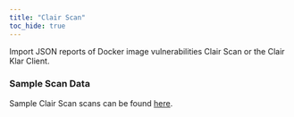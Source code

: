 ```yaml
---
title: "Clair Scan"
toc_hide: true
---
```

Import JSON reports of Docker image vulnerabilities Clair Scan or the Clair Klar Client.

### Sample Scan Data
Sample Clair Scan scans can be found [here](https://github.com/DefectDojo/django-DefectDojo/tree/master/unittests/scans/clair).